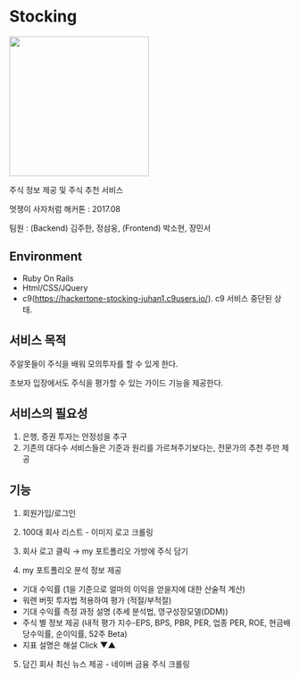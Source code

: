 # Stocking
<img width="250" src="https://user-images.githubusercontent.com/26567880/91649370-4e794180-eaae-11ea-986c-f263f8e56c33.png">

주식 정보 제공 및 주식 추천 서비스

멋쟁이 사자처럼 해커톤 : 2017.08

팀원 : (Backend) 김주한, 정삼웅, (Frontend) 박소현, 장민서

## Environment
* Ruby On Rails
* Html/CSS/JQuery
* c9(https://hackertone-stocking-juhan1.c9users.io/). c9 서비스 중단된 상태.

## 서비스 목적
주알못들이 주식을 배워 모의투자를 할 수 있게 한다.

초보자 입장에서도 주식을 평가할 수 있는 가이드 기능을 제공한다.

## 서비스의 필요성
1. 은행, 증권 투자는 안정성을 추구
2. 기존의 대다수 서비스들은 기준과 원리를 가르쳐주기보다는, 전문가의 추천 주만 제공

## 기능
1. 회원가입/로그인

2. 100대 회사 리스트 - 이미지 로고 크롤링

3. 회사 로고 클릭 → my 포트폴리오 가방에 주식 담기

4. my 포트폴리오 분석 정보 제공
* 기대 수익률 (1을 기준으로 얼마의 이익을 얻을지에 대한 산술적 계산)
* 워렌 버핏 투자법 적용하여 평가 (적절/부적절)
* 기대 수익률 측정 과정 설명 (추세 분석법, 영구성장모델(DDM))
* 주식 별 정보 제공 (내적 평가 지수-EPS, BPS, PBR, PER, 업종 PER, ROE, 현금배당수익률, 순이익률, 52주 Beta)
* 지표 설명은 해설 Click ▼▲

5. 담긴 회사 최신 뉴스 제공 - 네이버 금융 주식 크롤링






